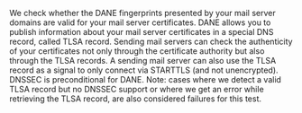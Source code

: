We check whether the DANE fingerprints presented by your mail server domains are valid for your mail server certificates. DANE allows you to publish information about your mail server certificates in a special DNS record, called TLSA record. Sending mail servers can check the authenticity of your certificates not only through the certificate authority but also through the TLSA records. A sending mail server can also use the TLSA record as a signal to only connect via STARTTLS (and not unencrypted). DNSSEC is preconditional for DANE. Note: cases where we detect a valid TLSA record but no DNSSEC support or where we get an error while retrieving the TLSA record, are also considered failures for this test.
